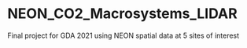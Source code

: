 # NEON_CO2_Macrosystems_LIDAR
Final project for GDA 2021 using NEON spatial data at 5 sites of interest
